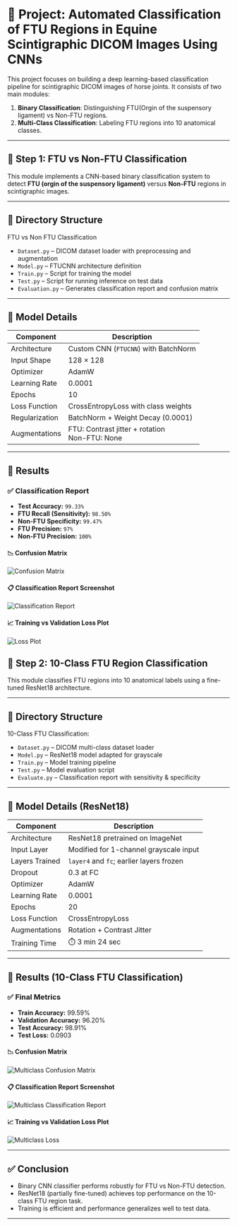 # 🤖 Project: Automated Classification of FTU Regions in Equine Scintigraphic DICOM Images Using CNNs

This project focuses on building a deep learning-based classification pipeline for scintigraphic DICOM images of horse joints. It consists of two main modules:

1. **Binary Classification**: Distinguishing FTU(Orgin of the suspensory ligament) vs Non-FTU regions.
2. **Multi-Class Classification**: Labeling FTU regions into 10 anatomical classes.


---

## 📌 Step 1: FTU vs Non-FTU Classification

This module implements a CNN-based binary classification system to detect **FTU (orgin of the suspensory ligament)** versus **Non-FTU** regions in scintigraphic images.

---

## 📁 Directory Structure

FTU vs Non FTU Classification
- `Dataset.py` – DICOM dataset loader with preprocessing and augmentation
- `Model.py` – FTUCNN architecture definition
- `Train.py` – Script for training the model
- `Test.py` – Script for running inference on test data
- `Evaluation.py` – Generates classification report and confusion matrix


---

## 🧠 Model Details

| Component       | Description                                         |
|----------------|-----------------------------------------------------|
| Architecture    | Custom CNN (`FTUCNN`) with BatchNorm               |
| Input Shape     | 128 × 128                                           |
| Optimizer       | AdamW                                              |
| Learning Rate   | 0.0001                                             |
| Epochs          | 10                                                 |
| Loss Function   | CrossEntropyLoss with class weights                |
| Regularization  | BatchNorm + Weight Decay (0.0001)                  |
| Augmentations   | FTU: Contrast jitter + rotation<br>Non-FTU: None   |

---

## 🧪 Results

### ✅ Classification Report
- **Test Accuracy:** `99.33%`
- **FTU Recall (Sensitivity):** `98.50%`
- **Non-FTU Specificity:** `99.47%`
- **FTU Precision:** `97%`
- **Non-FTU Precision:** `100%`


#### 📉 Confusion Matrix

![Confusion Matrix](Images/FTU%20classification(cm).png)

#### 📋 Classification Report Screenshot

![Classification Report](Images/FTU%20classification%20report.png)

#### 📈 Training vs Validation Loss Plot

![Loss Plot](Images/train_Val_loss.png)


## 📌 Step 2: 10-Class FTU Region Classification

This module classifies FTU regions into 10 anatomical labels using a fine-tuned ResNet18 architecture.

---

## 📁 Directory Structure

10-Class FTU Classification:
- `Dataset.py` – DICOM multi-class dataset loader
- `Model.py` – ResNet18 model adapted for grayscale
- `Train.py` – Model training pipeline
- `Test.py` – Model evaluation script
- `Evaluate.py` – Classification report with sensitivity & specificity


---

## 🧠 Model Details (ResNet18)

| Component       | Description                                       |
|----------------|---------------------------------------------------|
| Architecture    | ResNet18 pretrained on ImageNet                  |
| Input Layer     | Modified for 1-channel grayscale input           |
| Layers Trained  | `layer4` and `fc`; earlier layers frozen         |
| Dropout         | 0.3 at FC                                        |
| Optimizer       | AdamW                                            |
| Learning Rate   | 0.0001                                           |
| Epochs          | 20                                               |
| Loss Function   | CrossEntropyLoss             |
| Augmentations   | Rotation + Contrast Jitter                       |
| Training Time   | ⏱️ 3 min 24 sec                                   |

---

## 🧪 Results (10-Class FTU Classification)

### ✅ Final Metrics
- **Train Accuracy:** 99.59%
- **Validation Accuracy:** 96.20%
- **Test Accuracy:** 98.91%
- **Test Loss:** 0.0903

#### 📉 Confusion Matrix
![Multiclass Confusion Matrix](Images/Multiclass%20CM.png)

#### 📋 Classification Report Screenshot
![Multiclass Classification Report](Images/Multiclass%20classification%20report.png)

#### 📈 Training vs Validation Loss Plot
![Multiclass Loss](Images/Multiclass_loss.png)

---

## ✅ Conclusion

- Binary CNN classifier performs robustly for FTU vs Non-FTU detection.
- ResNet18 (partially fine-tuned) achieves top performance on the 10-class FTU region task.
- Training is efficient and performance generalizes well to test data.

---